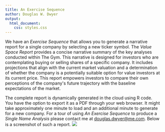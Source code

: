 ```yaml
---
title: An Exercise Sequence
author: Douglas W. Dwyer
output: 
  html_document:
    css: styles.css
---
```



We have an _Exercise Sequence_ that allows you to generate a narrative report for a single company by selecting a new ticker symbol. The _Value Space Report_ provides a concise narrative summary of the key analyses conducted within The Gym. This narrative is designed for investors who are contemplating buying or selling shares of a specific company. It includes projections that align with the current market valuation and a determination of whether the company is a potentially suitable option for value investors at its current price. This report empowers investors to compare their own perceptions of the company's future trajectory with the baseline expectations of the market.

The complete report is dynamically generated in the cloud using R code. You have the option to export it as a PDF through your web browser. It might take approximately one minute to load and an additional minute to generate for a new company. For a tour of using _An Exercise Sequence_ to produce a _Single Name Analysis_ please contact me at douglas.dwyer@me.com. Below is a screenshot of such a report.
![](/./sequence_files/Sequence.png)
